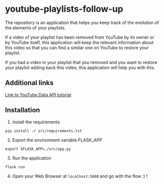 # youtube-playlists-follow-up

The repository is an application that helps you keep track of the evolution of the elements of your playlists. 


If a video of your playlist has been removed from YouTube by its owner or by YouTube itself, this application will keep the relevant information about this video so that you can find a similar one on YouTube to restore your playlist.

If you had a video in your playlist that you removed and you want to restore your playlist adding back this video, this application will help you with this.

## Additional links

[Link to YouTube Data API tutorial](https://developers.google.com/youtube/v3/quickstart/python)

## Installation

1. Install the requirements

```pip install -r src/requirements.txt```

2. Export the environment variable FLASK_APP

```export $FLASK_APP=./src/app.py```

3. Run the application

```flask run```

4. Open your Web Browser at ```localhost:5000``` and go with the flow :) !

